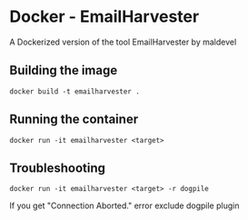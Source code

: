 # Docker - EmailHarvester

A Dockerized version of the tool EmailHarvester by maldevel

## Building the image

```docker build -t emailharvester .```

## Running the container

```docker run -it emailharvester <target>```

## Troubleshooting

```docker run -it emailharvester <target> -r dogpile```

If you get "Connection Aborted." error exclude dogpile plugin
